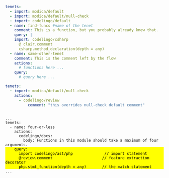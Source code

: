 ```yaml
tenets:
  - import: modica/default
  - import: modica/default/null-check
  - import: codelingo/default
  - name: find-funcs #name of the tenet
    comment: This is a function, but you probably already knew that.
    query: |
    import: codelingo/csharp
      @ clair.comment
      csharp.method_declaration(depth = any)
  - name: same-other-tenet
    comment: This is the comment left by the flow
    actions:
      # functions here ...
    query:
      # query here ...
```


```yaml
tenets:
  - import: modica/default/null-check
    actions:
      - codelingo/review
          comment: "this overrides null-check default comment"
```

<pre>
<code>
...
tenets:
  - name: four-or-less
    actions:
      codelingo/docs:
        body: Functions in this module should take a maximum of four arguments.<mark class="code-impt" style="display:inline-block; width: 100%;backgroun">    query:
      import codelingo/ast/php              // import statement
      @review.comment                      // feature extraction decorator
      php.stmt_function(depth = any)       // the match statement</mark>
...
</code>
</pre>